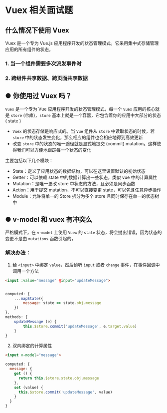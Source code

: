 # Vuex 相关面试题

## 什么情况下使⽤ Vuex
Vuex 是一个专为 Vue.js 应用程序开发的状态管理模式。它采用集中式存储管理应用的所有组件的状态，

### 1. 当一个组件需要多次派发事件时

### 2. 跨组件共享数据、跨页面共享数据

## ● 你使用过 Vuex 吗？
`Vuex` 是一个专为 Vue 应用程序开发的状态管理模式，每一个 `Vuex` 应用的核心就是 `store` (仓库)，`store` 基本上就是一个容器，它包含着你的应用中大部分的状态 ( state )
- `Vuex` 的状态存储是响应式的。当 `Vue` 组件从 `store` 中读取状态的时候，若 `store` 中的状态发生变化，那么相应的组件也会相应地得到高效更新
- 改变 `store` 中的状态的唯一途径就是显式地提交 (commit) mutation。这样使得我们可以方便地跟踪每一个状态的变化

主要包括以下几个模块：
- State：定义了应用状态的数据结构，可以在这里设置默认的初始状态
- Getter：可以依赖 state 中的数据计算出一些状态，类似 vue 中的计算属性
- Mutation：是唯一更改 store 中状态的方法，且必须是同步函数
- Action：用于提交 mutation，不可以直接变更 state，可以包含任意异步操作
- Module：允许将单一的 Store 拆分为多个 store 且同时保存在单一的状态树中 

## ● v-model 和 vuex 有冲突么
严格模式下，在 `v-model` 上使用 `Vuex` 的 `state` 状态，将会抛出错误，因为状态的变更不是由 `mutations` 函数引起的，

### 解决办法：

1. 给 `<input>` 中绑定 `value`，然后侦听 `input` 或者 `change` 事件，在事件回调中调用一个方法
```html
<input :value="message" @input="updateMessage">
```
```js

computed: {
    ...mapState({
        message: state => state.obj.message
    })
},
methods: {
    updateMessage (e) {
        this.$store.commit('updateMessage', e.target.value)
    }
}
```

2. 双向绑定的计算属性
```html
<input v-model="message">
```
```js
computed: {
  message: {
    get () {
      return this.$store.state.obj.message
    },
    set (value) {
      this.$store.commit('updateMessage', value)
    }
  }
}
```














